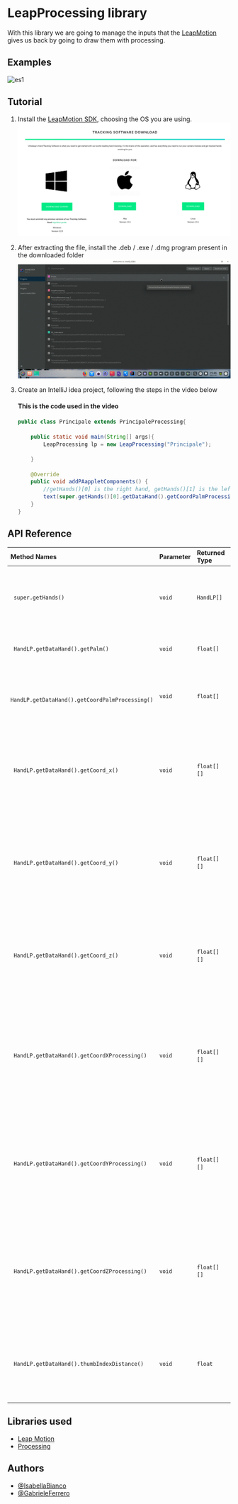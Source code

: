 # LeapProcessing library

With this library we are going to manage the inputs that the [LeapMotion](https://www.ultraleap.com/product/leap-motion-controller/) gives us back by going to draw them with processing.

## Examples

![es1](./img/es1.gif)

## Tutorial

1. Install the [LeapMotion SDK](https://developer.leapmotion.com/tracking-software-download), choosing the OS you are using.
    ![img_tutorial](./img/img_tutorial.jpeg)

2. After extracting the file, install the .deb / .exe / .dmg program present in the downloaded folder
    ![video_tutorial](./img/tutorial.gif)

3. Create an IntelliJ idea project, following the steps in the video below

    #### This is the code used in the video

    ```java
    public class Principale extends PrincipaleProcessing{

        public static void main(String[] args){
            LeapProcessing lp = new LeapProcessing("Principale");

        }

        @Override
        public void addPAappletComponents() {
            //getHands()[0] is the right hand, getHands()[1] is the left hand.
            text(super.getHands()[0].getDataHand().getCoordPalmProcessing()[0]+"", 200, 200);
        }
    }
    ```

## API Reference


| Method Names                                    | Parameter | Returned Type | Description                |
| :---------------------------------------------- | :-------- | :------------ | :------------------------- |
|` super.getHands()`                              | `void`    | `HandLP[]`    | Returns an array of hands, where the first is the right and the second is the left.  |
|` HandLP.getDataHand().getPalm()`                | `void`    | `float[]`     | Returns the x, y, z coordinates of the palm of the hand |
|` HandLP.getDataHand().getCoordPalmProcessing()` | `void`    | `float[]`     | Returns the x, y, z coordinates based on Processing of the palm of the hand |
|` HandLP.getDataHand().getCoord_x()`             | `void`    | `float[][]`   | Returns the x coordinates of the bones of the fingers of the hand (starting from the thumb to the little finger) |
|` HandLP.getDataHand().getCoord_y()`             | `void`    | `float[][]`   | Returns the y coordinates of the bones of the fingers of the hand (starting from the thumb to the little finger) |
|` HandLP.getDataHand().getCoord_z()`             | `void`    | `float[][]`   | Returns the z coordinates of the bones of the fingers of the hand (starting from the thumb to the little finger) |
|` HandLP.getDataHand().getCoordXProcessing()`    | `void`    | `float[][]`   | Returns the x coordinates of Processing of the bones of the fingers of the hand (starting from the thumb to the little finger) |
|` HandLP.getDataHand().getCoordYProcessing()`    | `void`    | `float[][]`   | Returns the y coordinates of Processing of the bones of the fingers of the hand (starting from the thumb to the little finger) |
|` HandLP.getDataHand().getCoordZProcessing()`    | `void`    | `float[][]`   | Returns the z coordinates of Processing of the bones of the fingers of the hand (starting from the thumb to the little finger) |
|` HandLP.getDataHand().thumbIndexDistance()`     | `void`    | `float`       | Return the distance between the tip of the thumb and the tip of the index finger of the right hand. |

## Libraries used

- [Leap Motion](https://developer-archive.leapmotion.com/documentation/java/devguide/Leap_SDK_Overview.html)
- [Processing](https://processing.org/)

## Authors

- [@IsabellaBianco](https://github.com/IsabellaBianco)
- [@GabrieleFerrero](https://github.com/GabrieleFerrero)

  
